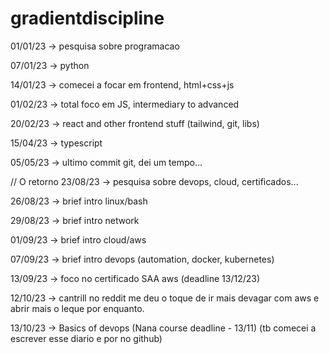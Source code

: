 # gradientdiscipline

01/01/23 -> pesquisa sobre programacao

07/01/23 -> python

14/01/23 -> comecei a focar em frontend, html+css+js

01/02/23 -> total foco em JS, intermediary to advanced

20/02/23 -> react and other frontend stuff (tailwind, git, libs)

15/04/23 -> typescript

05/05/23 -> ultimo commit git, dei um tempo...

// O retorno
23/08/23 -> pesquisa sobre devops, cloud, certificados...

26/08/23 -> brief intro linux/bash

29/08/23 -> brief intro network

01/09/23 -> brief intro cloud/aws

07/09/23 -> brief intro devops (automation, docker, kubernetes)

13/09/23 -> foco no certificado SAA aws (deadline 13/12/23)

12/10/23 -> cantrill no reddit me deu o toque de ir mais devagar com aws e abrir mais o leque por enquanto.

13/10/23 -> Basics of devops (Nana course deadline - 13/11) (tb comecei a escrever esse diario e por no github)
